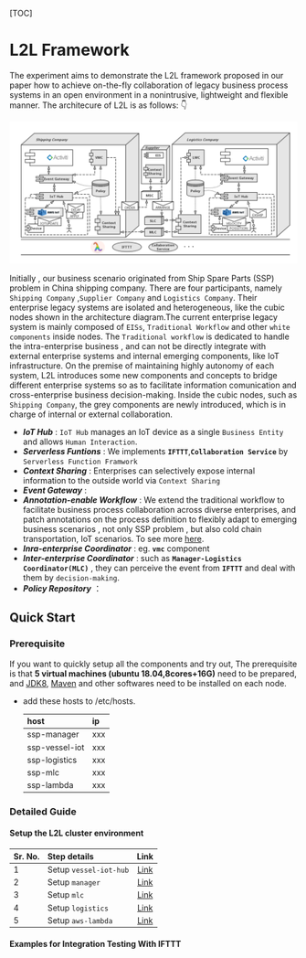 [TOC]
# L2L Framework

The experiment aims to demonstrate the L2L framework proposed in our paper how to achieve on-the-fly collaboration of legacy business process systems in an open environment in a nonintrusive, lightweight and flexible manner. The architecure of L2L is as follows: :point_down:
<center>
<img src="images/L2L-ICWS-Ifttt-events.jpg">
<strong></strong>
</center>

Initially , our business scenario originated from  Ship Spare Parts (SSP) problem in China shipping company. There are four participants, namely `Shipping Company` ,`Supplier Company` and `Logistics Company`. Their enterprise legacy systems are isolated and heterogeneous, like the cubic nodes shown in the architecture diagram.The current enterprise legacy system is mainly composed of `EISs`, `Traditional Workflow` and other `white components` inside nodes. The `Traditional workflow` is dedicated to handle the intra-enterprise business , and can not be directly integrate with external enterprise systems and internal emerging components, like IoT infrastructure. On the premise of maintaining highly autonomy of each system, L2L introduces some new components and concepts to bridge different enterprise systems so as to facilitate information comunication and cross-enterprise business decision-making. Inside the cubic nodes, such as  `Shipping Company`,  the grey components are newly introduced, which is in charge of internal or external collaboration.
- ***IoT Hub*** : `IoT Hub` manages an IoT device as a single `Business Entity` and allows `Human Interaction`.
- ***Serverless Funtions*** : We implements **`IFTTT`**,**`Collaboration Service`** by `Serverless Function Framwork`
- ***Context Sharing*** : Enterprises can selectively expose internal information to the outside world via `Context Sharing`
- ***Event Gateway*** :
- ***Annotation-enable Workflow*** : We extend the traditional workflow to facilitate business process collaboration across diverse enterprises, and patch annotations on  the process definition to flexibly  adapt to emerging business scenarios , not only SSP problem , but also cold chain transportation, IoT scenarios. To see more [here](annotation.md).
- ***Inra-enterprise Coordinator*** : eg. **`vmc`** component
- ***Inter-enterprise Coordinator*** : such as **`Manager-Logistics Coordinator(MLC)`** , they can perceive the event from **`IFTTT`** and deal with them by `decision-making`.
- ***Policy Repository*** ：
## Quick Start

### Prerequisite

If you want to quickly setup all the components and try out,  The prerequisite is that **5 virtual machines (ubuntu 18.04,8cores+16G)** need to be prepared, and [JDK8](https://www.oracle.com/technetwork/java/javase/downloads/jdk8-downloads-2133151.html), [Maven](http://maven.apache.org/) and other softwares need to be installed on each node.
- add these hosts to /etc/hosts.

	 host | ip
	-- | --
	ssp-manager | xxx
	ssp-vessel-iot | xxx
	ssp-logistics | xxx
	ssp-mlc | xxx
	ssp-lambda | xxx  |  

### Detailed Guide

#### Setup the L2L cluster environment

| Sr. No. | Step details           |                    Link                    |
|:------- |:---------------------- |:------------------------------------------:|
| 1       | Setup `vessel-iot-hub` |        [Link](/shipping-company/IoT-hubs/vessel-IoT-hub/README.md)         |
| 2       | Setup `manager`        | [Link](/shipping-company/workflow/manager/README.md) |
| 3       | Setup `mlc`        |       [Link](/static_assets/test.md)       |
| 4       | Setup `logistics`        |       [Link](/static_assets/test.md)       |
|5|Setup `aws-lambda`|[Link](/static_assets/test.md)|

#### Examples for Integration Testing With IFTTT
